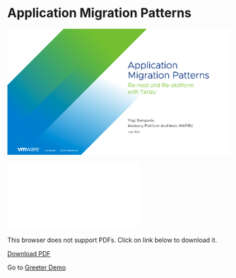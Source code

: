 # Application Migration Patterns

![](slide.png)

<object data="application-migration-pattern.pdf" type="application/pdf" width="700px" height="700px">
    <embed src="application-migration-pattern.pdf">
        <p>This browser does not support PDFs. Click on link below to download it.</p>
        <a href="application-migration-pattern.pdf">Download PDF</a>
    </embed>
</object>

Go to [Greeter Demo](examples/greeter/DEPLOY.md)
